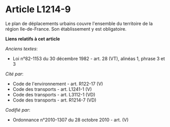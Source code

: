 # Article L1214-9

Le plan de déplacements urbains couvre l'ensemble du territoire de la région Ile-de-France. Son établissement y est
obligatoire.

**Liens relatifs à cet article**

_Anciens textes_:

  - Loi n°82-1153 du 30 décembre 1982 - art. 28 (VT), alinéas 1, phrase 3 et 3

_Cité par_:

  - Code de l'environnement - art. R122-17 (V)
  - Code des transports - art. L1241-1 (V)
  - Code des transports - art. L3112-1 (VD)
  - Code des transports - art. R1214-7 (VD)

_Codifié par_:

  - Ordonnance n°2010-1307 du 28 octobre 2010 - art. (V)
